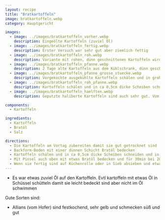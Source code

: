 ```yaml
---
layout: recipe
title: "Bratkartoffeln"
image: bratkartoffeln.webp
category: Hauptgericht

images:
  - image: ../images/bratkartoffeln_vorher.webp
    description: Eingeölte Kartoffeln (zuviel Öl)
  - image: ../images/bratkartoffeln_fertig.webp
    description: Erster Versuch war sehr gut aber ziemlich fettig
  - image: ../images/bratkartoffeln_roh.webp
    description: Variante mit rohen, dünn geschnittenen Kartoffeln wird auch sehr gut. Auch hier etwas zuviel Öl
  - image: ../images/bratkartoffeln_pfanne.webp
    description: 2 Tage alte Kartoffeln aus dem Kühlschrank, dünn geschnitten in der Pfanne in etwas Öl anbraten schmeckt ebenfalls super
  - image: ../images/bratkartoffeln_pfanne_grosse_stuecke.webp
    description: Vorgekochte ausgekühlte Kartoffeln schälen und in grobe Stücke schneiden und in Pfanne scharf anbraten. Ergebnis war super
  - image: ../images/bratkartoffeln_roh_pfanne.webp
    description: Kartoffeln schälen und in ca 0,5cm dicke Scheiben schneiden und roh mit etwas Öl in Pfanne geben. Salzen und paar mal schwenken dass es sich gut verteilt, dann mit Decken bei Stufe 7 ca 15-20min braten und immer wieder schwenken. Sind fertig wenn sie bissfest sind (werden nicht ganz weich aber schön resch und schmecken gut; nachteil ist dass es etwas spritzt wenn Wasser vom Deckel in Pfanne rinnt - beim Abnehmen zum Schwenken)
  - image: ../images/bratkartoffeln_haelften.webp
    description: Geputzte haliberte Kartoffeln sind auch sehr gut. Vom Knoblauch hat man nichts gemerkt. Anstatt aufs kleine Blech kann man sie auch auf Backpapier legen.

components:
  - Kartoffeln

ingredients:
  - Kartoffeln
  - Bratöl
  - Salz

directions:
  - Die Kartoffeln am Vortag zubereiten damit sie gut getrocknet sind
  - Backform-Boden mit einer dünnen Schicht Bratöl bedecken
  - Kartoffeln schälen und in ca 0,5cm dicke Scheiben schneiden und in Backform verteilen
  - Mit Pinsel auch oben mit etwas Bratöl bedecken und für 30min bei 200°C Umluft ins vorgeheizte Backrohr geben
  - Wenn sie fertig sind auf Küchenrolle oder in Sieb absieben und etwas salzen
---
```


- Es war etwas zuviel Öl auf den Kartoffeln. Evtl kartoffeln mit etwas Öl in Schüssel schütteln damit sie leicht bedeckt sind aber nicht im Öl schwimmen

Gute Sorten sind:
- Allians (vom Hofer) sind festkochend, sehr gelb und schmecken süß und gut